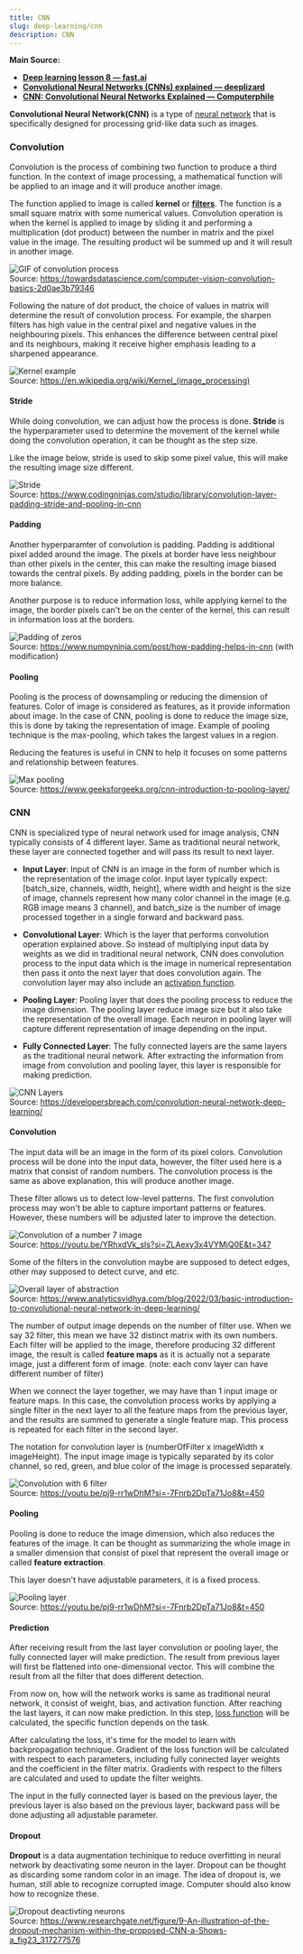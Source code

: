 ```yaml
---
title: CNN
slug: deep-learning/cnn
description: CNN
---
```


**Main Source:**

- **[Deep learning lesson 8 — fast.ai](https://youtu.be/htiNBPxcXgo?si=qlgBDGouIRZRMArx)**
- **[Convolutional Neural Networks (CNNs) explained — deeplizard](https://youtu.be/YRhxdVk_sIs?si=Y3nwjS7h7hPpLCKa)**
- **[CNN: Convolutional Neural Networks Explained — Computerphile](https://youtu.be/py5byOOHZM8?si=vOrMlnIPxELIyORA)**

**Convolutional Neural Network(CNN)** is a type of [neural network](/cs-notes/deep-learning/neural-network) that is specifically designed for processing grid-like data such as images.

### Convolution

Convolution is the process of combining two function to produce a third function. In the context of image processing, a mathematical function will be applied to an image and it will produce another image.

The function applied to image is called **kernel** or **[filters](/cs-notes/computer-graphics/signal-processing#image-filters)**. The function is a small square matrix with some numerical values. Convolution operation is when the kernel is applied to image by sliding it and performing a multiplication (dot product) between the number in matrix and the pixel value in the image. The resulting product wil be summed up and it will result in another image.

![GIF of convolution process](./convolution.gif)  
Source: https://towardsdatascience.com/computer-vision-convolution-basics-2d0ae3b79346

Following the nature of dot product, the choice of values in matrix will determine the result of convolution process. For example, the sharpen filters has high value in the central pixel and negative values in the neighbouring pixels. This enhances the difference between central pixel and its neighbours, making it receive higher emphasis leading to a sharpened appearance.

![Kernel example](./kernel-example.png)  
Source: https://en.wikipedia.org/wiki/Kernel_(image_processing)

#### Stride

While doing convolution, we can adjust how the process is done. **Stride** is the hyperparameter used to determine the movement of the kernel while doing the convolution operation, it can be thought as the step size.

Like the image below, stride is used to skip some pixel value, this will make the resulting image size different.

![Stride](./stride.png)  
Source: https://www.codingninjas.com/studio/library/convolution-layer-padding-stride-and-pooling-in-cnn

#### Padding

Another hyperparamter of convolution is padding. Padding is additional pixel added around the image. The pixels at border have less neighbour than other pixels in the center, this can make the resulting image biased towards the central pixels. By adding padding, pixels in the border can be more balance.

Another purpose is to reduce information loss, while applying kernel to the image, the border pixels can't be on the center of the kernel, this can result in information loss at the borders.

![Padding of zeros](./padding.png)  
Source: https://www.numpyninja.com/post/how-padding-helps-in-cnn (with modification)

#### Pooling

Pooling is the process of downsampling or reducing the dimension of features. Color of image is considered as features, as it provide information about image. In the case of CNN, pooling is done to reduce the image size, this is done by taking the representation of image. Example of pooling technique is the max-pooling, which takes the largest values in a region.

Reducing the features is useful in CNN to help it focuses on some patterns and relationship between features.

![Max pooling](./pooling.png)  
Source: https://www.geeksforgeeks.org/cnn-introduction-to-pooling-layer/

### CNN

CNN is specialized type of neural network used for image analysis, CNN typically consists of 4 different layer. Same as traditional neural network, these layer are connected together and will pass its result to next layer.

- **Input Layer**: Input of CNN is an image in the form of number which is the representation of the image color. Input layer typically expect: [batch_size, channels, width, height], where width and height is the size of image, channels represent how many color channel in the image (e.g. RGB image means 3 channel), and batch_size is the number of image processed together in a single forward and backward pass.

- **Convolutional Layer**: Which is the layer that performs convolution operation explained above. So instead of multiplying input data by weights as we did in traditional neural network, CNN does convolution process to the input data which is the image in numerical representation then pass it onto the next layer that does convolution again. The convolution layer may also include an [activation function](/cs-notes/deep-learning/deep-learning-foundation#activation-function).

- **Pooling Layer**: Pooling layer that does the pooling process to reduce the image dimension. The pooling layer reduce image size but it also take the representation of the overall image. Each neuron in pooling layer will capture different representation of image depending on the input.

- **Fully Connected Layer**: The fully connected layers are the same layers as the traditional neural network. After extracting the information from image from convolution and pooling layer, this layer is responsible for making prediction.

![CNN Layers](./cnn-layer.png)  
Source: https://developersbreach.com/convolution-neural-network-deep-learning/

#### Convolution

The input data will be an image in the form of its pixel colors. Convolution process will be done into the input data, however, the filter used here is a matrix that consist of random numbers. The convolution process is the same as above explanation, this will produce another image.

These filter allows us to detect low-level patterns. The first convolution process may won't be able to capture important patterns or features. However, these numbers will be adjusted later to improve the detection.

![Convolution of a number 7 image](./convolution-layer.png)  
Source: https://youtu.be/YRhxdVk_sIs?si=ZLAexy3x4VYMjQ0E&t=347

Some of the filters in the convolution maybe are supposed to detect edges, other may supposed to detect curve, and etc.

![Overall layer of abstraction](./overall-layer.png)  
Source: https://www.analyticsvidhya.com/blog/2022/03/basic-introduction-to-convolutional-neural-network-in-deep-learning/

The number of output image depends on the number of filter use. When we say 32 filter, this mean we have 32 distinct matrix with its own numbers. Each filter will be applied to the image, therefore producing 32 different image, the result is called **feature maps** as it is actually not a separate image, just a different form of image. (note: each conv layer can have different number of filter)

When we connect the layer together, we may have than 1 input image or feature maps. In this case, the convolution process works by applying a single filter in the next layer to all the feature maps from the previous layer, and the results are summed to generate a single feature map. This process is repeated for each filter in the second layer.

The notation for convolution layer is (numberOfFilter x imageWidth x imageHeight). The input image image is typically separated by its color channel, so red, green, and blue color of the image is processed separately.

![Convolution with 6 filter](./6-convolution-filter.png)  
Source: https://youtu.be/pj9-rr1wDhM?si=-7Fnrb2DpTa71Jo8&t=450

#### Pooling

Pooling is done to reduce the image dimension, which also reduces the features of the image. It can be thought as summarizing the whole image in a smaller dimension that consist of pixel that represent the overall image or called **feature extraction**.

This layer doesn't have adjustable parameters, it is a fixed process.

![Pooling layer](./pooling-layer.png)  
Source: https://youtu.be/pj9-rr1wDhM?si=-7Fnrb2DpTa71Jo8&t=450

#### Prediction

After receiving result from the last layer convolution or pooling layer, the fully connected layer will make prediction. The result from previous layer will first be flattened into one-dimensional vector. This will combine the result from all the filter that does different detection.

From now on, how will the network works is same as traditional neural network, it consist of weight, bias, and activation function. After reaching the last layers, it can now make prediction. In this step, [loss function](/cs-notes/deep-learning/deep-learning-foundation#loss-function) will be calculated, the specific function depends on the task.

After calculating the loss, it's time for the model to learn with backpropagation technique. Gradient of the loss function will be calculated with respect to each parameters, including fully connected layer weights and the coefficient in the filter matrix. Gradients with respect to the filters are calculated and used to update the filter weights.

The input in the fully connected layer is based on the previous layer, the previous layer is also based on the previous layer, backward pass will be done adjusting all adjustable parameter.

#### Dropout

**Dropout** is a data augmentation techinique to reduce overfitting in neural network by deactivating some neuron in the layer. Dropout can be thought as discarding some random color in an image. The idea of dropout is, we human, still able to recognize corrupted image. Computer should also know how to recognize these.

![Dropout deactivting neurons](./dropout.png)  
Source: https://www.researchgate.net/figure/9-An-illustration-of-the-dropout-mechanism-within-the-proposed-CNN-a-Shows-a_fig23_317277576
